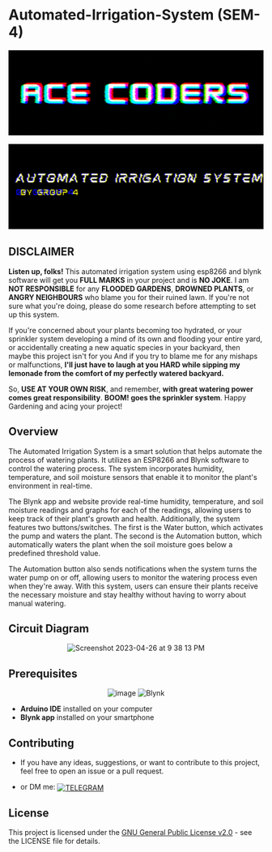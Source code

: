 # Automated-Irrigation-System (SEM-4)
<p align="center"> <img src="https://github.com/Mohammed-Ahsan786/Automated-Irrigation-System-SEM-4-/blob/main/_banner/Banner.gif"/> </p>
<p align="center"> <img src="https://github.com/Mohammed-Ahsan786/Automated-Irrigation-System-SEM-4-/blob/main/_banner/Topic.gif"/> </p>

## DISCLAIMER
**Listen up, folks!** This automated irrigation system using esp8266 and blynk software will get you **FULL MARKS** in your project and is **NO JOKE**. I am **NOT RESPONSIBLE** for any **FLOODED GARDENS**, **DROWNED PLANTS**, or **ANGRY NEIGHBOURS** who blame you for their ruined lawn. If you're not sure what you're doing, please do some research before attempting to set up this system.

If you're concerned about your plants becoming too hydrated, or your sprinkler system developing a mind of its own and flooding your entire yard, or accidentally creating a new aquatic species in your backyard, then maybe this project isn't for you And if you try to blame me for any mishaps or malfunctions, **I'll just have to laugh at you HARD while sipping my lemonade from the comfort of my perfectly watered backyard.**

So, **USE AT YOUR OWN RISK**, and remember, **with great watering power comes great responsibility**. **BOOM! goes the sprinkler system**. Happy Gardening and acing your project! 

## Overview
The Automated Irrigation System is a smart solution that helps automate the process of watering plants. It utilizes an ESP8266 and Blynk software to control the watering process. The system incorporates humidity, temperature, and soil moisture sensors that enable it to monitor the plant's environment in real-time.

The Blynk app and website provide real-time humidity, temperature, and soil moisture readings and graphs for each of the readings, allowing users to keep track of their plant's growth and health. Additionally, the system features two buttons/switches. The first is the Water button, which activates the pump and waters the plant. The second is the Automation button, which automatically waters the plant when the soil moisture goes below a predefined threshold value.

The Automation button also sends notifications when the system turns the water pump on or off, allowing users to monitor the watering process even when they're away. With this system, users can ensure their plants receive the necessary moisture and stay healthy without having to worry about manual watering.

## Circuit Diagram

<p align="center"><img width="500" alt="Screenshot 2023-04-26 at 9 38 13 PM" src="https://user-images.githubusercontent.com/109813112/234635981-8ea419e7-62c4-48da-aef8-8bc4dce65310.png"></p>

## Prerequisites
<p align="Center">
<img width="80" alt="image" src="https://user-images.githubusercontent.com/109813112/234623677-43db1db1-97df-4979-9b60-8846894608c4.png">
<img width="80" alt="Blynk" src="https://user-images.githubusercontent.com/109813112/234622587-3ac34631-751e-4ac1-9769-3017a5991640.png">
 </p>
 
- **Arduino IDE** installed on your computer
- **Blynk app** installed on your smartphone

## Contributing

- If you have any ideas, suggestions, or want to contribute to this project, feel free to open an issue or a pull request.

- or DM me: <a href="https://t.me/Hecker110" target="blank"><img align="center" src="https://upload.wikimedia.org/wikipedia/commons/thumb/8/82/Telegram_logo.svg/2048px-Telegram_logo.svg.png" alt="TELEGRAM" height="30" width="30" /></a>

## License

This project is licensed under the [GNU General Public License v2.0](./LICENSE) - see the LICENSE file for details.

